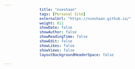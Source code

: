 ---
                title: "nveshaan"
                tags: [Personal Site]
                externalUrl: "https://nveshaan.github.io/"
                weight: 811
                showDate: false
                showAuthor: false
                showReadingTime: false
                showEdit: false
                showLikes: false
                showViews: false
                layoutBackgroundHeaderSpace: false
                ---
